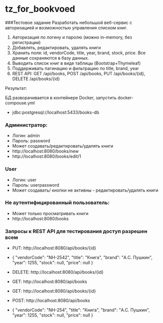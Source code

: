 # tz_for_bookvoed
###Тестовое задание
Разработать небольшой веб-сервис с авторизацией и возможностью управления списком книг.

1. Авторизация по логину и паролю (можно in-memory, без регистрации)
2. Добавлять, редактировать, удалять книги
3. Хранить поля: id, vendorCode, title, year, brand, stock, price. Все данные сохраняются в базу данных.
4. Выводить список книг в виде таблицы (Bootstrap+Thymeleaf)
5. Поддерживать пагинацию и фильтрацию по title, brand, year
6. REST API: GET /api/books, POST /api/books, PUT /api/books/{id}, DELETE /api/books/{id}

Результат:

БД разворачивается в контейнере Docker, запустить docker-compouse.yml
- jdbc:postgresql://localhost:5433/books-db

### Администратор:
- Логин: admin
- Пароль: password
- Может создавать/редактировать/удалять книги
- http://localhost:8080/books/new
- http://localhost:8080/books/edit/1

### User
- Логин: user
- Пароль: userpassword
- Может создавать/ кнопки не активны - редактировать/удалять книги

### Не аутентифицированный пользователь:
- Может только просматривать книги
- http://localhost:8080/books



### Запросы к REST API для тестирования доступ разрешен всем
- PUT: http://localhost:8080/api/books/{id}
- {
"vendorCode": "NH-2542",
"title": "Книга",
"brand": "А.С. Пушкин",
"year": 1255,
"stock": null,
"price": null
}

- DELETE: http://localhost:8080/api/books/{id}
- GET: http://localhost:8080/api/books
- GET: http://localhost:8080/api/books/{id}
- POST: http://localhost:8080/api/books
- {
"vendorCode": "NH-254",
"title": "Книга",
"brand": "А.С. Пушкин",
"year": 1255,
"stock": null,
"price": null
}
